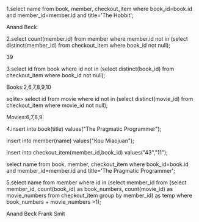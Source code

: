 1.select name from book, member, checkout_item where book_id=book.id and member_id=member.id and title='The Hobbit';

Anand Beck

2.select count(member.id) from member where member.id not in (select distinct(member_id) from checkout_item where book_id  not null);

39

3.select id from book where id not in (select distinct(book_id) from checkout_item where book_id not null); 

Books:2,6,7,8,9,10

sqlite> select id from movie where id not in (select distinct(movie_id) from checkout_item where movie_id not null);

Movies:6,7,8,9

4.insert into book(title) values("The Pragmatic Programmer");

 insert into member(name) values("Kou Miaojuan");

insert into checkout_item(member_id,book_id) values("43","11");

select name from book, member, checkout_item where book_id=book.id and member_id=member.id and title='The Pragmatic Programmer';

5.select name from member where id in (select member_id from (select member_id, count(book_id) as book_numbers, count(movie_id) as movie_numbers from checkout_item  group by member_id) as temp where book_numbers + movie_numbers >1);

Anand Beck
Frank Smit



